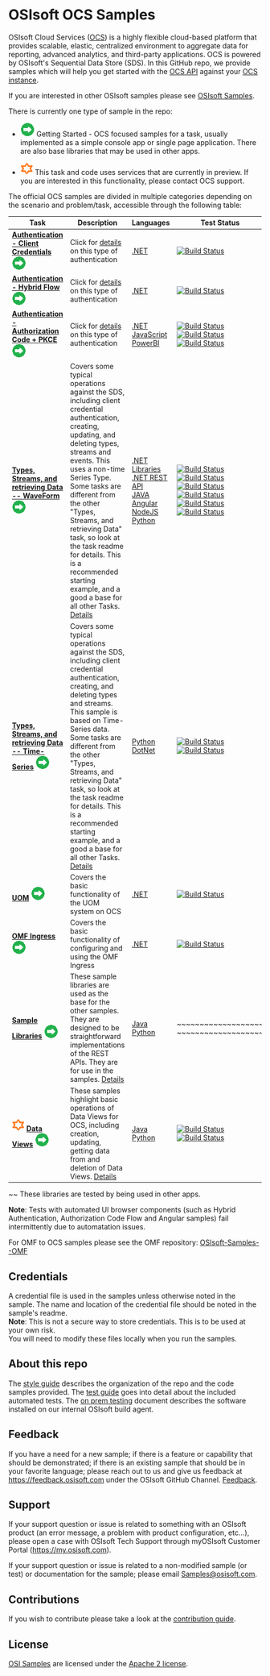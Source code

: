 # OSIsoft OCS Samples
OSIsoft Cloud Services ([OCS](https://www.osisoft.com/Solutions/OSIsoft-Cloud-Services/)) is a highly flexible cloud-based platform that provides scalable, elastic,
centralized environment to aggregate data for reporting, advanced analytics, and third-party applications.  OCS is powered by OSIsoft's Sequential Data Store (SDS). In this GitHub repo, we provide samples which will help you get started with the [OCS API](https://ocs-docs.osisoft.com/) against your [OCS instance](https://cloud.osisoft.com/welcome).

If you are interested in other OSIsoft samples please see [OSIsoft Samples](https://github.com/osisoft/OSI-Samples).  

There is currently one type of sample in the repo:

* <img src="./miscellaneous/images/app-type-getting-started.png" alt="getting-started icon">  Getting Started - OCS focused samples for a task, usually implemented as a simple console app or single page application.  There are also base libraries that may be used in other apps.

* <img src="./miscellaneous/images/ctp.png" alt="ctp icon">   This task and code uses services that are currently in preview.  If you are interested in this functionality, please contact OCS support.  

The official OCS samples are divided in multiple categories depending on the scenario and problem/task, accessible through the following table:

| Task | Description | Languages | Test Status |
| ---- | ----------- | --------- | ----------- |
| **<a href="basic_samples/Authentication/ClientCredentialFlow">Authentication - Client Credentials</a>**  <img src="./miscellaneous/images/app-type-getting-started.png" alt="getting-started icon"> | Click for <a href="basic_samples/Authentication/">details</a> on this type of authentication | <a href="basic_samples/Authentication/ClientCredentialFlow/DotNet/ClientCredentialFlow">.NET</a> | [![Build Status](https://dev.azure.com/osieng/engineering/_apis/build/status/product-readiness/OCS/Auth_CC_DotNet?branchName=master)](https://dev.azure.com/osieng/engineering/_build/latest?definitionId=595&branchName=master) |
| **<a href="basic_samples/Authentication/HybridFlow/DotNet/HybridFlow">Authentication - Hybrid Flow</a>**  <img src="./miscellaneous/images/app-type-getting-started.png" alt="getting-started icon"> | Click for <a href="basic_samples/Authentication/">details</a> on this type of authentication | <a href="basic_samples/Authentication/HybridFlow/DotNet/HybridFlow">.NET</a> | [![Build Status](https://dev.azure.com/osieng/engineering/_apis/build/status/product-readiness/OCS/Auth_Hybrid_DotNet?branchName=master)](https://dev.azure.com/osieng/engineering/_build/latest?definitionId=847&branchName=master) |
| **<a href="basic_samples/Authentication/AuthorizationCodeFlow/DotNet/AuthorizationCodeFlow">Authentication - Authorization Code + PKCE</a>**  <img src="./miscellaneous/images/app-type-getting-started.png" alt="getting-started icon"> | Click for <a href="basic_samples/Authentication/">details</a> on this type of authentication | <a href="basic_samples/Authentication/AuthorizationCodeFlow/DotNet/AuthorizationCodeFlow">.NET</a> </br> <a href="basic_samples/Authentication/AuthorizationCodeFlow/JavaScript">JavaScript</a> </br> <a href="basic_samples/Authentication/AuthorizationCodeFlow/PowerBI">PowerBI</a> | [![Build Status](https://dev.azure.com/osieng/engineering/_apis/build/status/product-readiness/OCS/Auth_PKCE_DotNet?branchName=master)](https://dev.azure.com/osieng/engineering/_build/latest?definitionId=863&branchName=master) </br> [![Build Status](https://dev.azure.com/osieng/engineering/_apis/build/status/product-readiness/OCS/Auth_PKCE_JavaScript?branchName=master)](https://dev.azure.com/osieng/engineering/_build/latest?definitionId=1203&branchName=master) </br> [![Build Status](https://dev.azure.com/osieng/engineering/_apis/build/status/product-readiness/OCS/Auth_PKCE_PowerBI?branchName=master)](https://dev.azure.com/osieng/engineering/_build/latest?definitionId=996&branchName=master) |
| **<a href="basic_samples/SDS">Types, Streams, and retrieving Data -- WaveForm</a>** <img src="./miscellaneous/images/app-type-getting-started.png" alt="getting-started icon"> | Covers some typical operations against the SDS, including client credential authentication, creating, updating, and deleting types, streams and events.  This uses a non-time Series Type.  Some tasks are different from the other "Types, Streams, and retrieving Data" task, so look at the task readme for details.  This is a recommended starting example, and a good a base for all other Tasks.  <a href="basic_samples/SDS">Details</a> | <a href="basic_samples/SDS/DotNet/SdsClientLibraries/SdsClientLibraries">.NET Libraries</a><br /><a href="basic_samples/SDS/DotNet/SdsRestApiCore/SdsRestApiCore">.NET REST API</a><br /><a href="basic_samples/SDS/Java/sdsjava">JAVA</a><br /><a href="basic_samples/SDS/JavaScript/Angular">Angular</a><br /><a href="basic_samples/SDS/JavaScript/NodeJs">NodeJS</a><br /><a href="basic_samples/SDS/Python/SDSPy/Python3">Python</a> | [![Build Status](https://dev.azure.com/osieng/engineering/_apis/build/status/product-readiness/OCS/SDS_DotNet_Libs?branchName=master)](https://dev.azure.com/osieng/engineering/_build/latest?definitionId=887&branchName=master) <br /> [![Build Status](https://dev.azure.com/osieng/engineering/_apis/build/status/product-readiness/OCS/SDS_DotNet_REST?branchName=master)](https://dev.azure.com/osieng/engineering/_build/latest?definitionId=888&branchName=master) <br /> [![Build Status](https://dev.azure.com/osieng/engineering/_apis/build/status/product-readiness/OCS/SDS_Java?branchName=master)](https://dev.azure.com/osieng/engineering/_build/latest?definitionId=920&branchName=master) <br /> [![Build Status](https://dev.azure.com/osieng/engineering/_apis/build/status/product-readiness/OCS/SDS_Angular?branchName=master)](https://dev.azure.com/osieng/engineering/_build/latest?definitionId=921&branchName=master) <br /> [![Build Status](https://dev.azure.com/osieng/engineering/_apis/build/status/product-readiness/OCS/SDS_NodeJs?branchName=master)](https://dev.azure.com/osieng/engineering/_build/latest?definitionId=924&branchName=master) <br /> [![Build Status](https://dev.azure.com/osieng/engineering/_apis/build/status/product-readiness/OCS/SDS_Python?branchName=master)](https://dev.azure.com/osieng/engineering/_build/latest?definitionId=925&branchName=master) |
| **<a href="basic_samples/SDS_TimeSeries">Types, Streams, and retrieving Data -- Time-Series</a>** <img src="./miscellaneous/images/app-type-getting-started.png" alt="getting-started icon"> | Covers some typical operations against the SDS, including client credential authentication, creating, and deleting types and streams.  This sample is based on Time-Series data.  Some tasks are different from the other "Types, Streams, and retrieving Data" task, so look at the task readme for details.  This is a recommended starting example, and a good a base for all other Tasks.  <a href="basic_samples/SDS_TimeSeries">Details</a>| <a href="basic_samples/SDS_TimeSeries/Python">Python</a> <br /> <a href="basic_samples/SDS_TimeSeries/DotNet/Try">DotNet</a> | [![Build Status](https://dev.azure.com/osieng/engineering/_apis/build/status/product-readiness/OCS/SDS_TS_Python?branchName=master)](https://dev.azure.com/osieng/engineering/_build/latest?definitionId=927&branchName=master) <br /> [![Build Status](https://dev.azure.com/osieng/engineering/_apis/build/status/product-readiness/OCS/SDS_TS_DotNet?branchName=master)](https://dev.azure.com/osieng/engineering/_build/latest?definitionId=926&branchName=master) |
| **<a href="advanced_samples/UomsSample/Dotnet/UomsSample/UomsSample">UOM</a>** <img src="./miscellaneous/images/app-type-getting-started.png" alt="getting-started icon"> | Covers the basic functionality of the UOM system on OCS | <a href="advanced_samples/UomsSample/Dotnet/UomsSample/UomsSample">.NET</a> | [![Build Status](https://dev.azure.com/osieng/engineering/_apis/build/status/product-readiness/OCS/UOM_DotNet?branchName=master)](https://dev.azure.com/osieng/engineering/_build/latest?definitionId=928&branchName=master) |
| **<a href="basic_samples/OmfIngress/DotNet/OmfIngressClientLibraries/OmfIngressClientLibraries">OMF Ingress</a>** <img src="./miscellaneous/images/app-type-getting-started.png" alt="getting-started icon"> | Covers the basic functionality of configuring and using the OMF Ingress | <a href="basic_samples/OmfIngress/DotNet/OmfIngressClientLibraries/OmfIngressClientLibraries">.NET</a> | [![Build Status](https://dev.azure.com/osieng/engineering/_apis/build/status/product-readiness/OCS/OMF_Ing_DotNet?branchName=master)](https://dev.azure.com/osieng/engineering/_build/latest?definitionId=886&branchName=master) |
| **<a href="library_samples/">Sample Libraries</a>** <img src="./miscellaneous/images/app-type-getting-started.png" alt="getting-started icon"> | These sample libraries are used as the base for the other samples. They are designed to be straightforward implementations of the REST APIs. They are for use in the samples. <a href="library_samples/">Details</a> | <a href="library_samples/Java/ocs_sample_library_preview/">Java</a><br /><a href="library_samples/Python3/">Python</a> | ~~~~~~~~~~~~~~~~~~~ <br /> ~~~~~~~~~~~~~~~~~~~ |
| <img src="./miscellaneous/images/ctp.png" alt="ctp icon">  **<a href="basic_samples/DataViews/">Data Views</a>** <img src="./miscellaneous/images/app-type-getting-started.png" alt="getting-started icon"> | These samples highlight basic operations of Data Views for OCS, including creation, updating, getting data from and deletion of Data Views. <a href="basic_samples/DataViews">Details</a> | <a href="basic_samples/DataViews/Java/dataviewjava">Java</a><br /><a href="basic_samples/DataViews/Python3">Python</a>|[![Build Status](https://dev.azure.com/osieng/engineering/_apis/build/status/product-readiness/OCS/DataViews_Java?branchName=master)](https://dev.azure.com/osieng/engineering/_build/latest?definitionId=884&branchName=master) <br /> [![Build Status](https://dev.azure.com/osieng/engineering/_apis/build/status/product-readiness/OCS/DataViews_Python?branchName=master)](https://dev.azure.com/osieng/engineering/_build/latest?definitionId=885&branchName=master) |

~~ These libraries are tested by being used in other apps.
   
__Note__: Tests with automated UI browser components (such as Hybrid Authentication, Authorization Code Flow and Angular samples) fail intermittently due to automatation issues.  

For OMF to OCS samples please see the OMF repository: [OSIsoft-Samples--OMF](https://github.com/osisoft/OSIsoft-Samples--OMF)

## Credentials 

A credential file is used in the samples unless otherwise noted in the sample. The name and location of the credential file should be noted in the sample's readme.  
__Note__: This is not a secure way to store credentials. This is to be used at your own risk.     
You will need to modify these files locally when you run the samples.

## About this repo

The [style guide](https://github.com/osisoft/OSI-Samples/blob/master/STYLE_GUIDE.md) describes the organization of the repo and the code samples provided. The [test guide](https://github.com/osisoft/OSI-Samples/blob/master/TEST_GUIDE.md) goes into detail about the included automated tests. The [on prem testing](https://github.com/osisoft/OSI-Samples/blob/master/miscellaneous/ON_PREM_TESTING.md) document describes the software installed on our internal OSIsoft build agent.

## Feedback

If you have a need for a new sample; if there is a feature or capability that should be demonstrated; if there is an existing sample that should be in your favorite language; please reach out to us and give us feedback at https://feedback.osisoft.com under the OSIsoft GitHub Channel.  [Feedback](https://feedback.osisoft.com/forums/922279-osisoft-github).   
 
## Support

If your support question or issue is related to something with an OSIsoft product (an error message, a problem with product configuration, etc...), please open a case with OSIsoft Tech Support through myOSIsoft Customer Portal  (https://my.osisoft.com).

If your support question or issue is related to a non-modified sample (or test) or documentation for the sample; please email Samples@osisoft.com.

## Contributions

If you wish to contribute please take a look at the [contribution guide](https://github.com/osisoft/OSI-Samples/blob/master/CONTRIBUTING.md).

## License

[OSI Samples](https://github.com/osisoft/OSI-Samples) are licensed under the [Apache 2 license](LICENSE).
